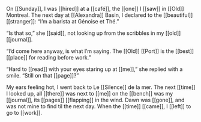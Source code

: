 On [[Sunday]], I was [[hired]] at a [[café]], the [[one]] I [[saw]] in [[Old]] Montreal. The next day at [[Alexandra]] Basin, I declared to the [[beautiful]] [[stranger]]: “I’m a barista at Génoise et Thé.”

“Is that so,” she [[said]], not looking up from the scribbles in my [[old]] [[journal]].

“I’d come here anyway, is what I’m saying. The [[Old]] [[Port]] is the [[best]] [[place]] for reading before work.”

“Hard to [[read]] with your eyes staring up at [[me]],” she replied with a smile. “Still on that [[page]]?”

My ears feeling hot, I went back to Le [[Silence]] de la mer. The next [[time]] I looked up, all [[there]] was next to [[me]] on the [[bench]] was my [[journal]], its [[pages]] [[flapping]] in the wind. Dawn was [[gone]], and was not mine to find til the next day. When the [[time]] [[came]], I [[left]] to go to [[work]].